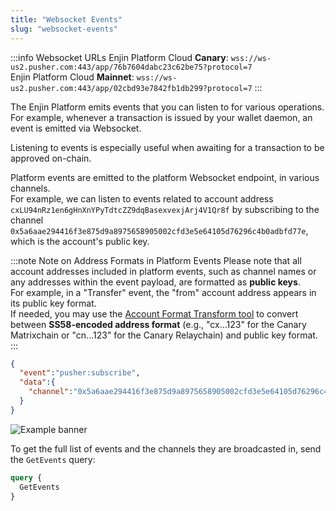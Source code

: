 ```yaml
---
title: "Websocket Events"
slug: "websocket-events"
---
```

:::info Websocket URLs
Enjin Platform Cloud **Canary**: `wss://ws-us2.pusher.com:443/app/76b7604dabc23c62be75?protocol=7`\
Enjin Platform Cloud **Mainnet**: `wss://ws-us2.pusher.com:443/app/02cbd93e7842fb1db299?protocol=7`
:::

The Enjin Platform emits events that you can listen to for various operations.  
For example, whenever a transaction is issued by your wallet daemon, an event is emitted via Websocket.

Listening to events is especially useful when awaiting for a transaction to be approved on-chain.

Platform events are emitted to the platform Websocket endpoint, in various channels.  
For example, we can listen to events related to account address `cxLU94nRz1en6gHnXnYPyTdtcZZ9dqBasexvexjArj4V1Qr8f` by subscribing to the channel `0x5a6aae294416f3e875d9a8975658905002cfd3e5e64105d76296c4b0adbfd77e`, which is the account's public key.

:::note Note on Address Formats in Platform Events
Please note that all account addresses included in platform events, such as channel names or any addresses within the event payload, are formatted as **public keys**.\
For example, in a "Transfer" event, the "from" account address appears in its public key format.\
If needed, you may use the [Account Format Transform tool](https://matrix.subscan.io/tools/format_transform) to convert between **SS58-encoded address format** (e.g., "cx...123" for the Canary Matrixchain or "cn...123" for the Canary Relaychain) and public key format.
:::

```json
{
  "event":"pusher:subscribe",
  "data":{
    "channel":"0x5a6aae294416f3e875d9a8975658905002cfd3e5e64105d76296c4b0adbfd77e"
  }
}
```

![Example banner](/img/api-functions/Pusher.gif)

To get the full list of events and the channels they are broadcasted in, send the `GetEvents` query:

```graphql
query {
  GetEvents
}
```
